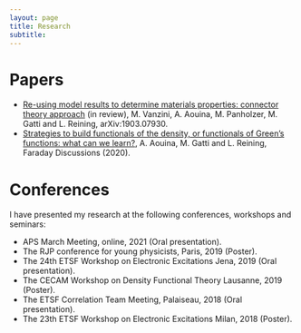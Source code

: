 ```yaml
---
layout: page
title: Research
subtitle: 
---
```


# Papers

- [Re-using model results to determine materials properties: connector theory approach](https://arxiv.org/abs/1903.07930) (in review), M. Vanzini, A. Aouina, M. Panholzer, M. Gatti and L. Reining, arXiv:1903.07930.
- [Strategies to build functionals of the density, or functionals of Green’s functions: what can we learn?](https://pubs.rsc.org/en/content/articlelanding/2020/fd/d0fd00068j), A. Aouina, M. Gatti and L. Reining, Faraday Discussions (2020).

# Conferences

I have presented my research at the following conferences, workshops and seminars:

- APS March Meeting, online, 2021 (Oral presentation).
- The RJP conference for young physicists, Paris, 2019 (Poster).
- The 24th ETSF Workshop on Electronic Excitations Jena, 2019 (Oral presentation).
- The CECAM Workshop on Density Functional Theory Lausanne, 2019 (Poster).
- The ETSF Correlation Team Meeting, Palaiseau, 2018 (Oral presentation).
- The 23th ETSF Workshop on Electronic Excitations Milan, 2018 (Poster).

[comment]: <> (This is a comment, it will not be included <a href="http://example.com/" target="_blank">Hello, world!</a>  )
  

